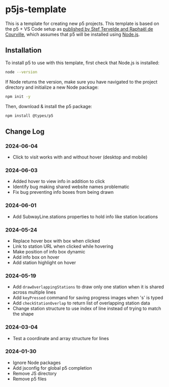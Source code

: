 # p5js-template
This is a template for creating new p5 projects. This template is based on
the p5 + VS Code setup as
[published by Stef Tervelde and Raphaël de Courville](https://sableraph.notion.site/The-perfect-p5-js-VSCode-setup-for-everyday-creative-coding-414c7eb4fb524da28d53763777d427b8),
which assumes that p5 will be installed using [Node.js](https://nodejs.org/en).

## Installation
To install p5 to use with this template, first check that Node.js is installed:
```bash
node --version
```

If Node returns the version, make sure you have navigated to the project
directory and initialize a new Node package:
```bash
npm init -y
```

Then, download & install the p5 package:
```bash
npm install @types/p5
```

## Change Log

### 2024-06-04
- Click to visit works with and without hover (desktop and mobile)
### 2024-06-03
- Added hover to view info in addition to click
- Identify bug making shared website names problematic
- Fix bug preventing info boxes from being drawn
### 2024-06-01
- Add SubwayLine.stations properties to hold info like station locations
### 2024-05-24
- Replace hover box with box when clicked
- Link to station URL when clicked while hovering
- Make position of info box dynamic
- Add info box on hover
- Add station highlight on hover
### 2024-05-19
- Add `drawOverlappingStations` to draw only one station when it is shared across multiple lines
- Add `keyPressed` command for saving progress images when 's' is typed
- Add `checkStationOverlap` to return list of overlapping station data
- Change station structure to use index of line instead of trying to match the shape
### 2024-03-04
- Test a coordinate and array structure for lines
### 2024-01-30
- Ignore Node packages
- Add jsconfig for global p5 completion
- Remove JS directory
- Remove p5 files
